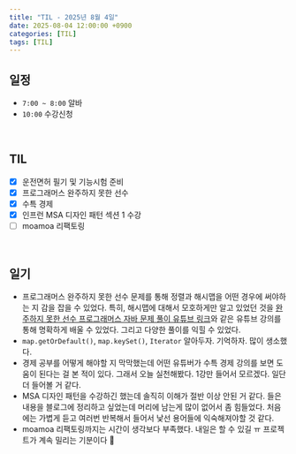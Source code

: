 ```yaml
---
title: "TIL - 2025년 8월 4일"
date: 2025-08-04 12:00:00 +0900
categories: [TIL]
tags: [TIL]
---
```


## 일정

- `7:00 ~ 8:00` 알바
- `10:00` 수강신청

<br>

## TIL

- [x] 운전면허 필기 및 기능시험 준비
- [x] 프로그래머스 완주하지 못한 선수
- [x] 수특 경제
- [x] 인프런 MSA 디자인 패턴 섹션 1 수강
- [ ] moamoa 리팩토링

<br>

## 일기

- 프로그래머스 완주하지 못한 선수 문제를 통해 정렬과 해시맵을 어떤 경우에 써야하는 지 감을 잡을 수 있었다. 특히, 해시맵에 대해서 모호하게만 알고 있었던 것을 [완주하지 못한 선수 프로그래머스 자바 문제 풀이 유튜브 링크](https://www.youtube.com/watch?v=_2yD46UxSso)와 같은 유튜브 강의를 통해 명확하게 배울 수 있었다. 그리고 다양한 풀이를 익힐 수 있었다.
- `map.getOrDefault()`, `map.keySet()`, `Iterator` 알아두자. 기억하자. 많이 생소했다.
- 경제 공부를 어떻게 해야할 지 막막했는데 어떤 유튜버가 수특 경제 강의를 보면 도움이 된다는 걸 본 적이 있다. 그래서 오늘 실천해봤다. 1강만 들어서 모르겠다. 일단 더 들어볼 거 같다.
- MSA 디자인 패턴을 수강하긴 했는데 솔직히 이해가 절반 이상 안된 거 같다. 들은 내용을 블로그에 정리하고 싶었는데 머리에 남는게 많이 없어서 좀 힘들었다. 처음에는 가볍게 듣고 여러번 반복해서 들어서 낯선 용어들에 익숙해져야할 것 같다.
- moamoa 리팩토링까지는 시간이 생각보다 부족했다. 내일은 할 수 있길 ㅠ 프로젝트가 계속 밀리는 기분이다 🥺 